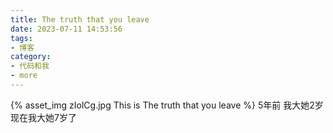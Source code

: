 ```yaml
---
title: The truth that you leave
date: 2023-07-11 14:53:56
tags:
- 博客
category:
- 代码和我
- more
---
```

{% asset_img zIolCg.jpg This is The truth that you leave %}
5年前 我大她2岁 现在我大她7岁了